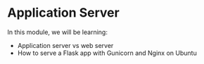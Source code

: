 # Application Server

In this module, we will be learning:
 - Application server vs web server
 - How to serve a Flask app with Gunicorn and Nginx on Ubuntu

